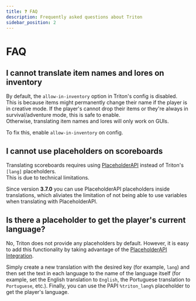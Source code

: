 ```yaml
---
title: ❓ FAQ
description: Frequently asked questions about Triton
sidebar_position: 2
---
```


# FAQ

## I cannot translate item names and lores on inventory

By default, the `allow-in-inventory` option in Triton's config is disabled.  
This is because items might permanently change their name if the player is in creative mode.
If the player's cannot drop their items or they're always in survival/adventure mode, this is safe to enable.  
Otherwise, translating item names and lores will only work on GUIs.

To fix this, enable `allow-in-inventory` on config.

## I cannot use placeholders on scoreboards

Translating scoreboards requires using [PlaceholderAPI](../concepts/placeholderapi.md) instead of Triton's
`[lang]` placeholders.  
This is due to technical limitations.

Since version **3.7.0** you can use PlaceholderAPI placeholders inside translations, which
aliviates the limitation of not being able to use variables when translating with PlaceholderAPI.

## Is there a placeholder to get the player's current language?

No, Triton does not provide any placeholders by default.
However, it is easy to add this functionality by taking advantage of the
[PlaceholderAPI Integration](../concepts/placeholderapi.md).

Simply create a new translation with the desired key (for example, `lang`) and then
set the text in each language to the name of the language itself (for example, set the
English translation to `English`, the Portuguese translation to `Portuguese`, etc.).
Finally, you can use the PAPI `%triton_lang%` placeholder to get the player's language.
